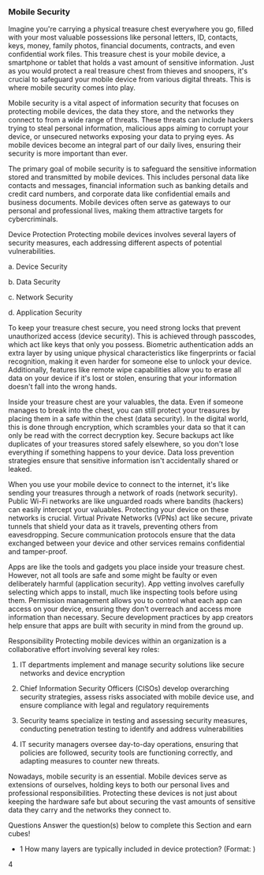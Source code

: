 <h3>Mobile Security</h3>

Imagine you're carrying a physical treasure chest everywhere you go, filled with your most valuable possessions like personal letters, ID, contacts, keys, money, family photos, financial documents, contracts, and even confidential work files. This treasure chest is your mobile device, a smartphone or tablet that holds a vast amount of sensitive information. Just as you would protect a real treasure chest from thieves and snoopers, it's crucial to safeguard your mobile device from various digital threats. This is where mobile security comes into play.

Mobile security is a vital aspect of information security that focuses on protecting mobile devices, the data they store, and the networks they connect to from a wide range of threats. These threats can include hackers trying to steal personal information, malicious apps aiming to corrupt your device, or unsecured networks exposing your data to prying eyes. As mobile devices become an integral part of our daily lives, ensuring their security is more important than ever.

The primary goal of mobile security is to safeguard the sensitive information stored and transmitted by mobile devices. This includes personal data like contacts and messages, financial information such as banking details and credit card numbers, and corporate data like confidential emails and business documents. Mobile devices often serve as gateways to our personal and professional lives, making them attractive targets for cybercriminals.

Device Protection
Protecting mobile devices involves several layers of security measures, each addressing different aspects of potential vulnerabilities.

a. Device Security

b. Data Security

c. Network Security

d. Application Security

To keep your treasure chest secure, you need strong locks that prevent unauthorized access (device security). This is achieved through passcodes, which act like keys that only you possess. Biometric authentication adds an extra layer by using unique physical characteristics like fingerprints or facial recognition, making it even harder for someone else to unlock your device. Additionally, features like remote wipe capabilities allow you to erase all data on your device if it's lost or stolen, ensuring that your information doesn't fall into the wrong hands.

Inside your treasure chest are your valuables, the data. Even if someone manages to break into the chest, you can still protect your treasures by placing them in a safe within the chest (data security). In the digital world, this is done through encryption, which scrambles your data so that it can only be read with the correct decryption key. Secure backups act like duplicates of your treasures stored safely elsewhere, so you don't lose everything if something happens to your device. Data loss prevention strategies ensure that sensitive information isn't accidentally shared or leaked.

When you use your mobile device to connect to the internet, it's like sending your treasures through a network of roads (network security). Public Wi-Fi networks are like unguarded roads where bandits (hackers) can easily intercept your valuables. Protecting your device on these networks is crucial. Virtual Private Networks (VPNs) act like secure, private tunnels that shield your data as it travels, preventing others from eavesdropping. Secure communication protocols ensure that the data exchanged between your device and other services remains confidential and tamper-proof.

Apps are like the tools and gadgets you place inside your treasure chest. However, not all tools are safe and some might be faulty or even deliberately harmful (application security). App vetting involves carefully selecting which apps to install, much like inspecting tools before using them. Permission management allows you to control what each app can access on your device, ensuring they don't overreach and access more information than necessary. Secure development practices by app creators help ensure that apps are built with security in mind from the ground up.

Responsibility
Protecting mobile devices within an organization is a collaborative effort involving several key roles:

1. IT departments implement and manage security solutions like secure networks and device encryption

2. Chief Information Security Officers (CISOs) develop overarching security strategies, assess risks associated with mobile device use, and ensure compliance with legal and regulatory requirements

3. Security teams specialize in testing and assessing security measures, conducting penetration testing to identify and address vulnerabilities

4. IT security managers oversee day-to-day operations, ensuring that policies are followed, security tools are functioning correctly, and adapting measures to counter new threats.

Nowadays, mobile security is an essential. Mobile devices serve as extensions of ourselves, holding keys to both our personal lives and professional responsibilities. Protecting these devices is not just about keeping the hardware safe but about securing the vast amounts of sensitive data they carry and the networks they connect to.

Questions
Answer the question(s) below to complete this Section and earn cubes!

- 1 How many layers are typically included in device protection? (Format: <number>)

4
